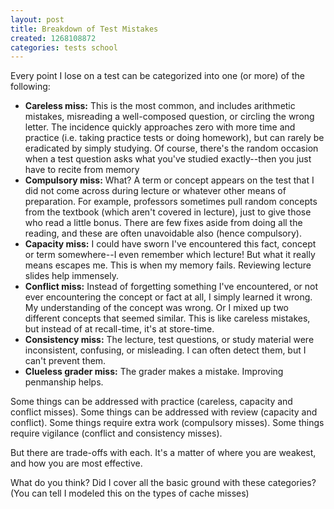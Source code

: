 ```yaml
---
layout: post
title: Breakdown of Test Mistakes
created: 1268108872
categories: tests school
---
```

Every point I lose on a test can be categorized into one (or more) of the following:

* <strong>Careless miss:</strong> This is the most common, and includes arithmetic mistakes, misreading a well-composed question, or circling the wrong letter. The incidence quickly approaches zero with more time and practice (i.e. taking practice tests or doing homework), but can rarely be eradicated by simply studying. Of course, there's the random occasion when a test question asks what you've studied exactly--then you just have to recite from memory
* <strong>Compulsory miss:</strong> What? A term or concept appears on the test that I did not come across during lecture or whatever other means of preparation. For example, professors sometimes pull random concepts from the textbook (which aren't covered in lecture), just to give those who read a little bonus. There are few fixes aside from doing all the reading, and these are often unavoidable also (hence compulsory).
* <strong>Capacity miss:</strong> I could have sworn I've encountered this fact, concept or term somewhere--I even remember which lecture! But what it really means escapes me. This is when my memory fails. Reviewing lecture slides help immensely.
* <strong>Conflict miss:</strong> Instead of forgetting something I've encountered, or not ever encountering the concept or fact at all, I simply learned it wrong. My understanding of the concept was wrong. Or I mixed up two different concepts that seemed similar. This is like careless mistakes, but instead of at recall-time, it's at store-time.
* <strong>Consistency miss:</strong> The lecture, test questions, or study material were inconsistent, confusing, or misleading. I can often detect them, but I can't prevent them.
* <strong>Clueless grader miss:</strong> The grader makes a mistake. Improving penmanship helps.

Some things can be addressed with practice (careless, capacity and conflict misses). Some things can be addressed with review (capacity and conflict). Some things require extra work (compulsory misses). Some things require vigilance (conflict and consistency misses).

But there are trade-offs with each. It's a matter of where you are weakest, and how you are most effective.

What do you think? Did I cover all the basic ground with these categories? (You can tell I modeled this on the types of cache misses)
